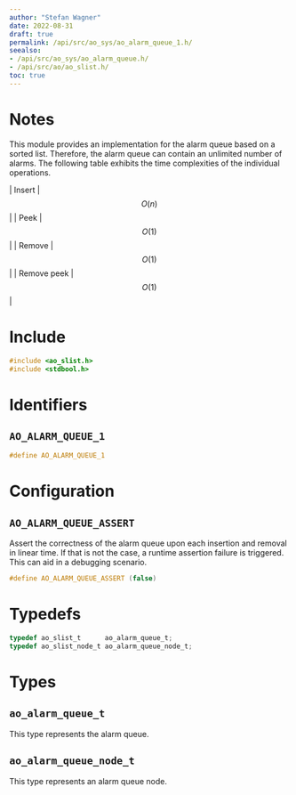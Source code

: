 ```yaml
---
author: "Stefan Wagner"
date: 2022-08-31
draft: true
permalink: /api/src/ao_sys/ao_alarm_queue_1.h/
seealso:
- /api/src/ao_sys/ao_alarm_queue.h/
- /api/src/ao/ao_slist.h/
toc: true
---
```


# Notes

This module provides an implementation for the alarm queue based on a sorted list. Therefore, the alarm queue can contain an unlimited number of alarms. The following table exhibits the time complexities of the individual operations.

| Insert | $$O(n)$$ |
| Peek | $$O(1)$$ |
| Remove | $$O(1)$$ |
| Remove peek | $$O(1)$$ |

# Include

```c
#include <ao_slist.h>
#include <stdbool.h>
```

# Identifiers

## `AO_ALARM_QUEUE_1`

```c
#define AO_ALARM_QUEUE_1
```

# Configuration

## `AO_ALARM_QUEUE_ASSERT`

Assert the correctness of the alarm queue upon each insertion and removal in linear time. If that is not the case, a runtime assertion failure is triggered. This can aid in a debugging scenario.

```c
#define AO_ALARM_QUEUE_ASSERT (false)
```

# Typedefs

```c
typedef ao_slist_t      ao_alarm_queue_t;
typedef ao_slist_node_t ao_alarm_queue_node_t;
```

# Types

## `ao_alarm_queue_t`

This type represents the alarm queue.

## `ao_alarm_queue_node_t`

This type represents an alarm queue node.

